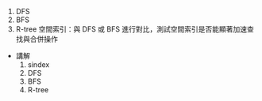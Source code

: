 1. DFS 
2. BFS
3. R-tree 空間索引：與 DFS 或 BFS 進行對比，測試空間索引是否能顯著加速查找與合併操作

- 講解
    1. sindex
    2. DFS
    3. BFS
    4. R-tree